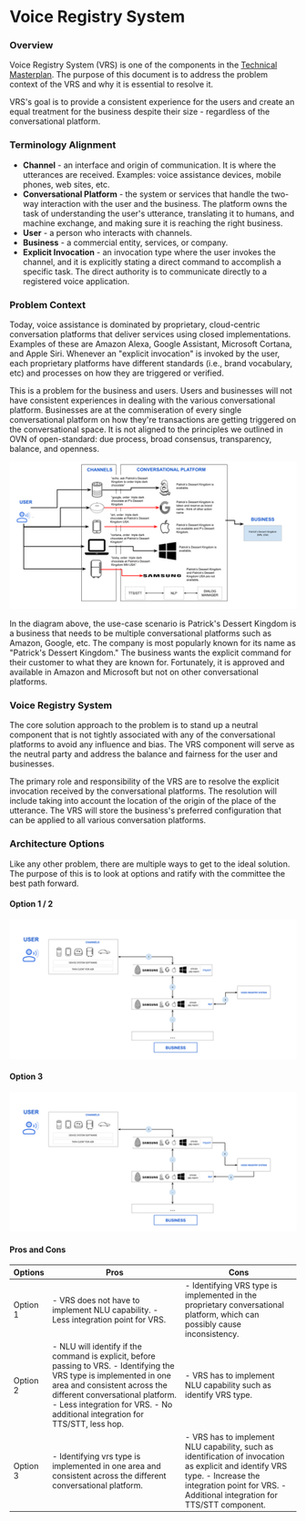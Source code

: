 # Voice Registry System

### Overview
Voice Registry System (VRS) is one of the components  in the
[Technical Masterplan](https://github.com/open-voice-network/docs/blob/master/technical_masterplan.md). The purpose of this document is to address the problem context of the VRS and why it is essential to resolve it. 

VRS's goal is to provide a consistent experience for the users and create an equal treatment for the business despite their size - regardless of the conversational platform.

### Terminology Alignment
- **Channel** - an interface and origin of communication. It is where the utterances are received. Examples: voice assistance devices, mobile phones, web sites, etc.
- **Conversational Platform** - the system or services that handle the two-way interaction with the user and the business.  The platform owns the task of understanding the user's utterance, translating it to humans, and machine exchange, and making sure it is reaching the right business. 
- **User** - a person who interacts with channels.  
- **Business** - a commercial entity, services, or company.
- **Explicit Invocation** - an invocation type where the user invokes the channel, and it is explicitly stating a direct command to accomplish a specific task. The direct authority is to communicate directly to a registered voice application.


### Problem Context
Today, voice assistance is dominated by proprietary, cloud-centric conversation platforms that deliver services using closed implementations.  Examples of these are Amazon Alexa, Google Assistant, Microsoft Cortana, and Apple Siri.  Whenever an "explicit invocation" is invoked by the user, each proprietary platforms have different standards (i.e., brand vocabulary, etc) and processes on how they are triggered or verified. 

This is a problem for the business and users. Users and businesses will not have consistent experiences in dealing with the various conversational platform. Businesses are at the commiseration of every single conversational platform on how they're transactions are getting triggered on the conversational space.  It is not aligned to the principles we outlined in OVN of open-standard: due process, broad consensus, transparency, balance, and openness.


![](component_assets/vrs_problem_statement.png?raw=true "Fig. 1 - VRS Problem Statement")

In the diagram above, the use-case scenario is Patrick's Dessert Kingdom is a business that needs to be multiple conversational platforms such as Amazon, Google, etc. The company is most popularly known for its name as "Patrick's Dessert Kingdom."  The business wants the explicit command for their customer to what they are known for.  Fortunately, it is approved and available in Amazon and Microsoft but not on other conversational platforms.

### Voice Registry System
The core solution approach to the problem is to stand up a neutral component that is not tightly associated with any of the conversational platforms to avoid any influence and bias. The VRS component will serve as the neutral party and address the balance and fairness for the user and businesses. 

The primary role and responsibility of the VRS are to resolve the explicit invocation received by the conversational platforms. The resolution will include taking into account the location of the origin of the place of the utterance. The VRS will store the business's preferred configuration that can be applied to all various conversation platforms.

### Architecture Options
Like any other problem, there are multiple ways to get to the ideal solution. The purpose of this is to look at options and ratify with the committee the best path forward.


#### Option 1 / 2

![](component_assets/vrs_proposed_solution_1.png?raw=true "Fig. 2 - VRS Proposed Solution 1")


#### Option 3

![](component_assets/vrs_proposed_solution_2.png?raw=true "Fig. 3 - VRS Proposed Solution 2")


#### Pros and Cons
| Options  | Pros                                                                                                                                                                                                                                                                      | Cons                                                                                                                                                                                                     |
|----------|---------------------------------------------------------------------------------------------------------------------------------------------------------------------------------------------------------------------------------------------------------------------------|----------------------------------------------------------------------------------------------------------------------------------------------------------------------------------------------------------|
| Option 1 | - VRS does not have to implement NLU capability. - Less integration point for VRS.                                                                                                                                                                                        | - Identifying VRS type is implemented in the proprietary conversational platform, which can possibly cause inconsistency.                                                                                |
| Option 2 | - NLU will identify if the command is explicit, before passing to VRS. - Identifying the VRS type is implemented in one area and consistent across the different conversational platform. - Less integration for VRS. - No additional integration for TTS/STT, less hop.  | - VRS has to implement NLU capability such as identify VRS type.                                                                                                                                         |
| Option 3 | - Identifying vrs type is implemented in one area and consistent across the different conversational platform.                                                                                                                                                            | - VRS has to implement NLU capability, such as identification of invocation as explicit and identify VRS type. - Increase the integration point for VRS. - Additional integration for TTS/STT component. |